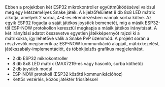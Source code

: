 Ebben a projektben két ESP32 mikrokontroller együttműködésével valósul meg egy kétszemélyes Snake játék. A kijelzőfelületet 8 db 8x8 LED mátrix alkotja, amelyek 2 sorba, 4-4-es elrendezésben vannak sorba kötve. Az egyik ESP32 fogadja a saját játékos joystick bemenetét, míg a másik ESP32-től ESP-NOW protokollon keresztül megkapja a másik játékos irányítását. A két irányítási adatot összevetve egyetlen játékképernyőt rajzol ki a mátrixokra, így lehetővé válik a Snake PvP üzemmód. A projekt során a résztvevők megismerik az ESP-NOW kommunikáció alapjait, mátrixkezelést, játékszabály-implementációt, és többkijelzős grafikus megjelenítést.

- 2 db ESP32 mikrokontroller
- 8 db 8x8 LED mátrix (MAX7219-es vagy hasonló, sorba köthető)
- 2 db joystick modul
- ESP-NOW protokoll (ESP32 közötti kommunikációhoz)
- Kettős vezérlés, közös játéktér frissítéssel

